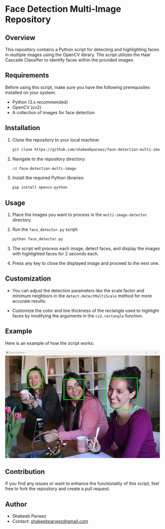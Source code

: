 # Face Detection Multi-Image Repository

## Overview

This repository contains a Python script for detecting and highlighting faces in multiple images using the OpenCV library. The script utilizes the Haar Cascade Classifier to identify faces within the provided images.

## Requirements

Before using this script, make sure you have the following prerequisites installed on your system:

- Python (3.x recommended)
- OpenCV (cv2)
- A collection of images for face detection

## Installation

1. Clone the repository to your local machine:

   ```bash
   git clone https://github.com/shakeebparwez/face-detection-multi-image.git
   ```

2. Navigate to the repository directory:

   ```bash
   cd face-detection-multi-image
   ```

3. Install the required Python libraries:

   ```bash
   pip install opencv-python
   ```

## Usage

1. Place the images you want to process in the `multi-image-detector` directory.

2. Run the `face_detector.py` script:

   ```bash
   python face_detector.py
   ```

3. The script will process each image, detect faces, and display the images with highlighted faces for 2 seconds each.

4. Press any key to close the displayed image and proceed to the next one.

## Customization

- You can adjust the detection parameters like the scale factor and minimum neighbors in the `detect.detectMultiScale` method for more accurate results.

- Customize the color and line thickness of the rectangle used to highlight faces by modifying the arguments in the `cv2.rectangle` function.

## Example

Here is an example of how the script works:

![Face Detection Example](screenshot.png)

## Contribution

If you find any issues or want to enhance the functionality of this script, feel free to fork the repository and create a pull request.

## Author

- Shakeeb Parwez
- Contact: shakeebparwez@gmail.com
